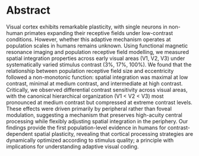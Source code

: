 # Abstract

Visual cortex exhibits remarkable plasticity, with single neurons in non-human primates expanding their receptive fields under low-contrast conditions. However, whether this adaptive mechanism operates at population scales in humans remains unknown. Using functional magnetic resonance imaging and population receptive field modelling, we measured spatial integration properties across early visual areas (V1, V2, V3) under systematically varied stimulus contrast (3%, 17%, 100%). We found that the relationship between population receptive field size and eccentricity followed a non-monotonic function: spatial integration was maximal at low contrast, minimal at medium contrast, and intermediate at high contrast. Critically, we observed differential contrast sensitivity across visual areas, with the canonical hierarchical organization (V1 < V2 < V3) most pronounced at medium contrast but compressed at extreme contrast levels. These effects were driven primarily by peripheral rather than foveal modulation, suggesting a mechanism that preserves high-acuity central processing while flexibly adjusting spatial integration in the periphery. Our findings provide the first population-level evidence in humans for contrast-dependent spatial plasticity, revealing that cortical processing strategies are dynamically optimized according to stimulus quality; a principle with implications for understanding adaptive visual coding. 